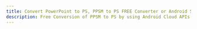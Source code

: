 ---title: Convert PowerPoint to PS, PPSM to PS FREE Converter or Android SDKdescription: Free Conversion of PPSM to PS by using Android Cloud APIs & SDKs. Also Create, Edit & Render Microsoft Word & OpenOffice documents in the Cloud.---